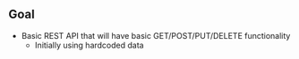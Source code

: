 ## Goal

- Basic REST API that will have basic GET/POST/PUT/DELETE functionality
  - Initially using hardcoded data
